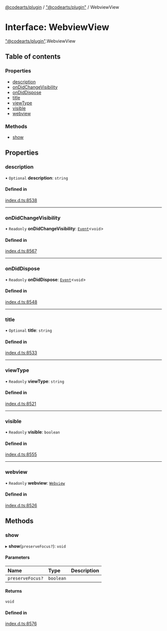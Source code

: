 [@codearts/plugin](../README.md) / ["@codearts/plugin"](../modules/_codearts_plugin_.md) / WebviewView

# Interface: WebviewView

["@codearts/plugin"](../modules/_codearts_plugin_.md).WebviewView

## Table of contents

### Properties

- [description](codearts_plugin_.WebviewView.md#description)
- [onDidChangeVisibility](codearts_plugin_.WebviewView.md#ondidchangevisibility)
- [onDidDispose](codearts_plugin_.WebviewView.md#ondiddispose)
- [title](codearts_plugin_.WebviewView.md#title)
- [viewType](codearts_plugin_.WebviewView.md#viewtype)
- [visible](codearts_plugin_.WebviewView.md#visible)
- [webview](codearts_plugin_.WebviewView.md#webview)

### Methods

- [show](codearts_plugin_.WebviewView.md#show)

## Properties

### description

• `Optional` **description**: `string`

#### Defined in

[index.d.ts:8538](https://github.com/huaweicloud/cloudide-plugin-api/blob/a4193a8/index.d.ts#L8538)

___

### onDidChangeVisibility

• `Readonly` **onDidChangeVisibility**: [`Event`](codearts_plugin_.Event.md)<`void`\>

#### Defined in

[index.d.ts:8567](https://github.com/huaweicloud/cloudide-plugin-api/blob/a4193a8/index.d.ts#L8567)

___

### onDidDispose

• `Readonly` **onDidDispose**: [`Event`](codearts_plugin_.Event.md)<`void`\>

#### Defined in

[index.d.ts:8548](https://github.com/huaweicloud/cloudide-plugin-api/blob/a4193a8/index.d.ts#L8548)

___

### title

• `Optional` **title**: `string`

#### Defined in

[index.d.ts:8533](https://github.com/huaweicloud/cloudide-plugin-api/blob/a4193a8/index.d.ts#L8533)

___

### viewType

• `Readonly` **viewType**: `string`

#### Defined in

[index.d.ts:8521](https://github.com/huaweicloud/cloudide-plugin-api/blob/a4193a8/index.d.ts#L8521)

___

### visible

• `Readonly` **visible**: `boolean`

#### Defined in

[index.d.ts:8555](https://github.com/huaweicloud/cloudide-plugin-api/blob/a4193a8/index.d.ts#L8555)

___

### webview

• `Readonly` **webview**: [`Webview`](codearts_plugin_.Webview.md)

#### Defined in

[index.d.ts:8526](https://github.com/huaweicloud/cloudide-plugin-api/blob/a4193a8/index.d.ts#L8526)

## Methods

### show

▸ **show**(`preserveFocus?`): `void`

#### Parameters

| Name | Type | Description |
| :------ | :------ | :------ |
| `preserveFocus?` | `boolean` |  |

#### Returns

`void`

#### Defined in

[index.d.ts:8576](https://github.com/huaweicloud/cloudide-plugin-api/blob/a4193a8/index.d.ts#L8576)
